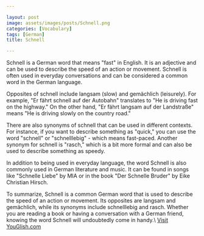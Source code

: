 ```yaml
---

layout: post
image: assets/images/posts/Schnell.png
categories: [Vocabulary]
tags: [German]
title: Schnell

---
```


Schnell is a German word that means "fast" in English. It is an adjective and can be used to describe the speed of an action or movement. Schnell is often used in everyday conversations and can be considered a common word in the German language.

Opposites of schnell include langsam (slow) and gemächlich (leisurely). For example, "Er fährt schnell auf der Autobahn" translates to "He is driving fast on the highway." On the other hand, "Er fährt langsam auf der Landstraße" means "He is driving slowly on the country road."

There are also synonyms of schnell that can be used in different contexts. For instance, if you want to describe something as "quick," you can use the word "schnell" or "schnelllebig" - which means fast-paced. Another synonym for schnell is "rasch," which is a bit more formal and can also be used to describe something as speedy.

In addition to being used in everyday language, the word Schnell is also commonly used in German literature and music. It can be found in songs like "Schnelle Liebe" by MIA or in the book "Der Schnelle Bruder" by Eike Christian Hirsch.

To summarize, Schnell is a common German word that is used to describe the speed of an action or movement. Its opposites are langsam and gemächlich, while its synonyms include schnelllebig and rasch. Whether you are reading a book or having a conversation with a German friend, knowing the word Schnell will undoubtedly come in handy.\ <a id="yg-widget-0" class="youglish-widget" data-query="Schnell" data-lang="german" data-components="8412" data-auto-start="0" data-bkg-color="theme_light" data-title="How%20to%20pronounce%20Schnell%20in%20German"  rel="nofollow" href="https://youglish.com">Visit YouGlish.com</a><script async src="https://youglish.com/public/emb/widget.js" charset="utf-8"></script>